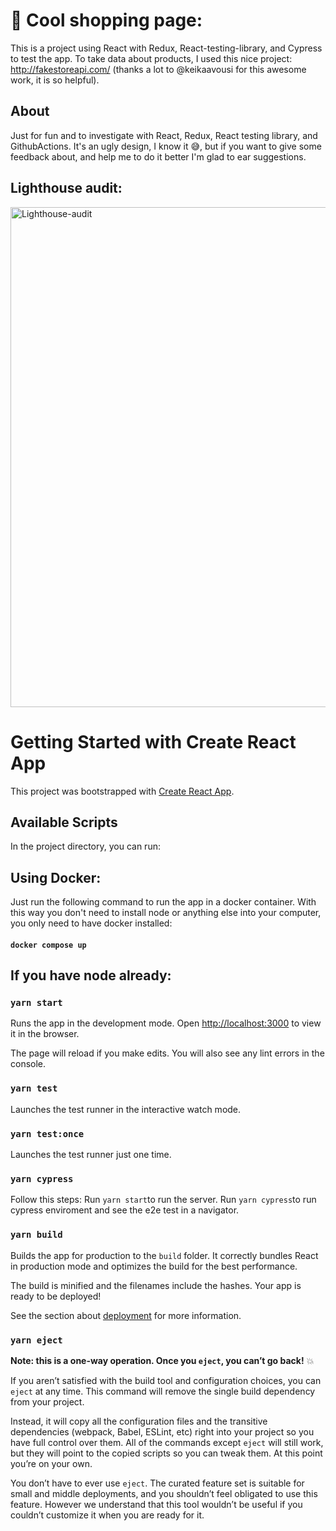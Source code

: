 # 🛒 Cool shopping page:

This is a project using React with Redux, React-testing-library, and Cypress to test the app. 
To take data about products, I used this nice project: http://fakestoreapi.com/ (thanks a lot to @keikaavousi for this awesome work, it is so helpful).

## About
Just for fun and to investigate with React, Redux, React testing library, and GithubActions. 
It's an ugly design, I know it 😅, but if you want to give some feedback about, and help me to do it better I'm glad to ear suggestions.

## Lighthouse audit:

<img width="800" alt="Lighthouse-audit" src="https://user-images.githubusercontent.com/27022503/134715279-3807bc30-92cb-4d80-a4dc-39951508492f.png">


# Getting Started with Create React App

This project was bootstrapped with [Create React App](https://github.com/facebook/create-react-app).

## Available Scripts

In the project directory, you can run:

## Using Docker:
Just run the following command to run the app in a docker container. With this way you don't need to install node or anything else into your computer, you only need to have docker installed:

#### `docker compose up`

## If you have node already:

### `yarn start`

Runs the app in the development mode.
Open [http://localhost:3000](http://localhost:3000) to view it in the browser.

The page will reload if you make edits.
You will also see any lint errors in the console.

### `yarn test`

Launches the test runner in the interactive watch mode.

### `yarn test:once`
Launches the test runner just one time.

### `yarn cypress`

Follow this steps:
Run `yarn start`to run the server.
Run `yarn cypress`to run cypress enviroment and see the e2e test in a navigator. 

### `yarn build`

Builds the app for production to the `build` folder.
It correctly bundles React in production mode and optimizes the build for the best performance.

The build is minified and the filenames include the hashes.
Your app is ready to be deployed!

See the section about [deployment](https://facebook.github.io/create-react-app/docs/deployment) for more information.

### `yarn eject`

**Note: this is a one-way operation. Once you `eject`, you can’t go back!** 💥

If you aren’t satisfied with the build tool and configuration choices, you can `eject` at any time. This command will remove the single build dependency from your project.

Instead, it will copy all the configuration files and the transitive dependencies (webpack, Babel, ESLint, etc) right into your project so you have full control over them. All of the commands except `eject` will still work, but they will point to the copied scripts so you can tweak them. At this point you’re on your own.

You don’t have to ever use `eject`. The curated feature set is suitable for small and middle deployments, and you shouldn’t feel obligated to use this feature. However we understand that this tool wouldn’t be useful if you couldn’t customize it when you are ready for it.




